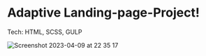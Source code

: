  # Adaptive Landing-page-Project!

Tech: HTML, SCSS, GULP

![Screenshot 2023-04-09 at 22 35 17](https://user-images.githubusercontent.com/101652883/230792981-4091f5d7-f420-42b1-a666-b4ca0743da84.png)
